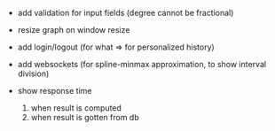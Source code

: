 * add validation for input fields (degree cannot be fractional)
* resize graph on window resize
* add login/logout (for what => for personalized history)
* add websockets (for spline-minmax approximation, to show interval division)

* show response time
    1) when result is computed
    2) when result is gotten from db